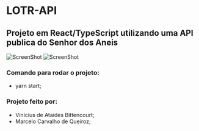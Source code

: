 # LOTR-API
## Projeto em React/TypeScript utilizando uma API publica do Senhor dos Aneis

![ScreenShot](https://raw.github.com/VinnyBittencourt/LOTR-API/master/lotr_api/src/assets/img01.png)
![ScreenShot](https://raw.github.com/VinnyBittencourt/LOTR-API/master/lotr_api/src/assets/img02.png)

### Comando para rodar o projeto:
- yarn start;

### Projeto feito por:
- Vinícius de Ataídes Bittencourt;
- Marcelo Carvalho de Queiroz;
